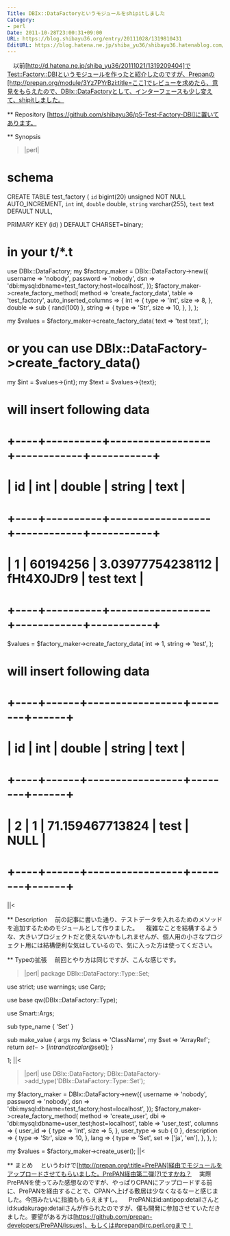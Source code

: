 ```yaml
---
Title: DBIx::DataFactoryというモジュールをshipitしました
Category:
- perl
Date: 2011-10-28T23:00:31+09:00
URL: https://blog.shibayu36.org/entry/20111028/1319810431
EditURL: https://blog.hatena.ne.jp/shiba_yu36/shibayu36.hatenablog.com/atom/entry/12704591929888038800
---
```


　以前[http://d.hatena.ne.jp/shiba_yu36/20111021/1319209404]でTest::Factory::DBIというモジュールを作ったと紹介したのですが、Prepanの[http://prepan.org/module/3Yz7PYrBzi:title=ここ]でレビューを求めたら、意見をもらえたので、DBIx::DataFactoryとして、インターフェースも少し変えて、shipitしました。

** Repository
[https://github.com/shibayu36/p5-Test-Factory-DBI]に置いてあります。

** Synopsis
>|perl|
# schema
CREATE TABLE test_factory (
  `id` bigint(20) unsigned NOT NULL AUTO_INCREMENT,
  `int` int,
  `double` double,
  `string` varchar(255),
  `text` text DEFAULT NULL,

  PRIMARY KEY (id)
) DEFAULT CHARSET=binary;

# in your t/*.t
use DBIx::DataFactory;
my $factory_maker = DBIx::DataFactory->new({
    username => 'nobody',
    password => 'nobody',
    dsn      => 'dbi:mysql:dbname=test_factory;host=localhost',
});
$factory_maker->create_factory_method(
    method   => 'create_factory_data',
    table    => 'test_factory',
    auto_inserted_columns => {
        int => {
            type => 'Int',
            size => 8,
        },
        double => sub { rand(100) },
        string => {
            type => 'Str',
            size => 10,
        },
    },
);

my $values = $factory_maker->create_factory_data(
    text => 'test text',
);
# or you can use DBIx::DataFactory->create_factory_data()
my $int  = $values->{int};
my $text = $values->{text};

# will insert following data
# +----+----------+------------------+------------+-----------+
# | id | int      | double           | string     | text      |
# +----+----------+------------------+------------+-----------+
# |  1 | 60194256 | 3.03977754238112 | fHt4X0JDr9 | test text |
# +----+----------+------------------+------------+-----------+

$values = $factory_maker->create_factory_data(
    int    => 1,
    string => 'test',
);

# will insert following data
# +----+------+-----------------+--------+------+
# | id | int  | double          | string | text |
# +----+------+-----------------+--------+------+
# |  2 |    1 | 71.159467713824 | test   | NULL |
# +----+------+-----------------+--------+------+
||<

** Description
　前の記事に書いた通り、テストデータを入れるためのメソッドを追加するためのモジュールとして作りました。
　複雑なことを結構するような、大きいプロジェクトだと使えないかもしれませんが、個人用の小さなプロジェクト用には結構便利な気はしているので、気に入った方は使ってください。

** Typeの拡張
　前回とやり方は同じですが、こんな感じです。
>|perl|
package DBIx::DataFactory::Type::Set;

use strict;
use warnings;
use Carp;

use base qw(DBIx::DataFactory::Type);

use Smart::Args;

sub type_name { 'Set' }

sub make_value {
    args my $class => 'ClassName',
         my $set   => 'ArrayRef';
    return $set->[int rand(scalar @$set)];
}

1;
||<

>|perl|
use DBIx::DataFactory;
DBIx::DataFactory->add_type('DBIx::DataFactory::Type::Set');

my $factory_maker = DBIx::DataFactory->new({
    username => 'nobody',
    password => 'nobody',
    dsn      => 'dbi:mysql:dbname=test_factory;host=localhost',
});
$factory_maker->create_factory_method(
    method   => 'create_user',
    dbi      => 'dbi:mysql:dbname=user_test;host=localhost',
    table    => 'user_test',
    columns => {
        user_id => {
            type => 'Int',
            size => 5,
        },
        user_type => sub { 0 },
        description => {
            type => 'Str',
            size => 10,
        },
        lang => {
            type => 'Set',
            set  => ['ja', 'en'],
        },
    },
);

my $values = $factory_maker->create_user();
||<

** まとめ
　というわけで[http://prepan.org/:title=PrePAN]経由でモジュールをアップロードさせてもらいました。PrePAN経由第二弾(?)ですかね？
　実際PrePANを使ってみた感想なのですが、やっぱりCPANにアップロードする前に、PrePANを経由することで、CPANへ上げる敷居は少なくなるなーと感じました。今回みたいに指摘ももらえますし。
　PrePANはid:antipop:detailさんとid:kudakurage:detailさんが作られたのですが、僕も開発に参加させていただきました。要望がある方は[https://github.com/prepan-developers/PrePAN/issues]、もしくは#prepan@irc.perl.orgまで！
